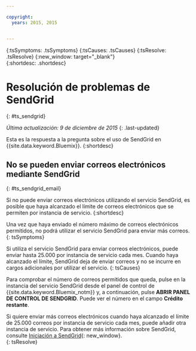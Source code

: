 ```yaml
---

copyright:
  years: 2015, 2015


---
```



{:tsSymptoms: .tsSymptoms}
{:tsCauses: .tsCauses}
{:tsResolve: .tsResolve}
{:new_window: target="_blank"}  
{:shortdesc: .shortdesc}

# Resolución de problemas de SendGrid
{: #ts_sendgrid}

*Última actualización: 9 de diciembre de 2015*
{: .last-updated}

Esta es la respuesta a la pregunta sobre el uso de SendGrid en {{site.data.keyword.Bluemix}}.
{:shortdesc}


## No se pueden enviar correos electrónicos mediante SendGrid
{: #ts_sendgrid_email}

Si no puede enviar correos electrónicos utilizando el servicio SendGrid, es posible que haya alcanzado el límite de correos electrónicos que se permiten por instancia de servicio.
{:shortdesc}


Una vez que haya enviado el número máximo de correos electrónicos permitidos, no podrá utilizar el servicio SendGrid para enviar más correos.
{: tsSymptoms}


Si utiliza el servicio SendGrid para enviar correos electrónicos, puede enviar hasta 25.000 por instancia de servicio cada mes. Cuando haya alcanzado el límite, SendGrid deja de enviar correos y no se incurre en cargos adicionales por utilizar el servicio.
{: tsCauses}

Para comprobar el número de correos permitidos que queda, pulse en la instancia del servicio SendGrid desde el panel de control de {{site.data.keyword.Bluemix_notm}} y, a continuación, pulse **ABRIR PANEL DE CONTROL DE SENDGRID**. Puede ver el número en el campo **Crédito restante**.


Si quiere enviar más correos electrónicos cuando haya alcanzado el límite de 25.000 correos por instancia de servicio cada mes, puede añadir otra instancia de servicio. Para obtener más información sobre SendGrid, consulte [Iniciación a SendGrid](https://sendgrid.com/docs/index.html){: new_window}.    
{: tsResolve}
